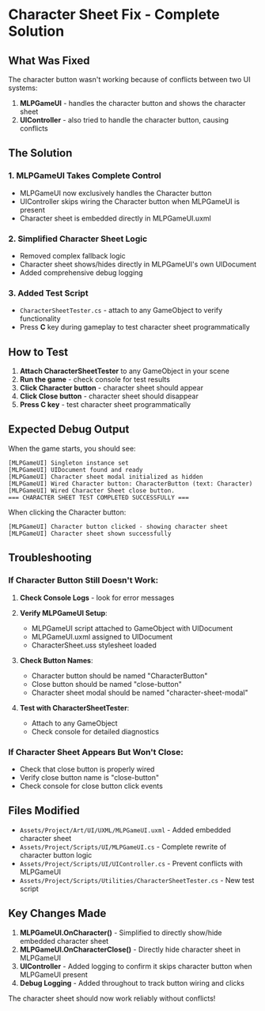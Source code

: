 # Character Sheet Fix - Complete Solution

## What Was Fixed

The character button wasn't working because of conflicts between two UI systems:
1. **MLPGameUI** - handles the character button and shows the character sheet
2. **UIController** - also tried to handle the character button, causing conflicts

## The Solution

### 1. MLPGameUI Takes Complete Control
- MLPGameUI now exclusively handles the Character button
- UIController skips wiring the Character button when MLPGameUI is present
- Character sheet is embedded directly in MLPGameUI.uxml

### 2. Simplified Character Sheet Logic
- Removed complex fallback logic
- Character sheet shows/hides directly in MLPGameUI's own UIDocument
- Added comprehensive debug logging

### 3. Added Test Script
- `CharacterSheetTester.cs` - attach to any GameObject to verify functionality
- Press **C** key during gameplay to test character sheet programmatically

## How to Test

1. **Attach CharacterSheetTester** to any GameObject in your scene
2. **Run the game** - check console for test results
3. **Click Character button** - character sheet should appear
4. **Click Close button** - character sheet should disappear
5. **Press C key** - test character sheet programmatically

## Expected Debug Output

When the game starts, you should see:
```
[MLPGameUI] Singleton instance set
[MLPGameUI] UIDocument found and ready
[MLPGameUI] Character sheet modal initialized as hidden
[MLPGameUI] Wired Character button: CharacterButton (text: Character)
[MLPGameUI] Wired Character Sheet close button.
=== CHARACTER SHEET TEST COMPLETED SUCCESSFULLY ===
```

When clicking the Character button:
```
[MLPGameUI] Character button clicked - showing character sheet
[MLPGameUI] Character sheet shown successfully
```

## Troubleshooting

### If Character Button Still Doesn't Work:

1. **Check Console Logs** - look for error messages
2. **Verify MLPGameUI Setup**:
   - MLPGameUI script attached to GameObject with UIDocument
   - MLPGameUI.uxml assigned to UIDocument
   - CharacterSheet.uss stylesheet loaded

3. **Check Button Names**:
   - Character button should be named "CharacterButton"
   - Close button should be named "close-button"
   - Character sheet modal should be named "character-sheet-modal"

4. **Test with CharacterSheetTester**:
   - Attach to any GameObject
   - Check console for detailed diagnostics

### If Character Sheet Appears But Won't Close:

- Check that close button is properly wired
- Verify close button name is "close-button"
- Check console for close button click events

## Files Modified

- `Assets/Project/Art/UI/UXML/MLPGameUI.uxml` - Added embedded character sheet
- `Assets/Project/Scripts/UI/MLPGameUI.cs` - Complete rewrite of character button logic
- `Assets/Project/Scripts/UI/UIController.cs` - Prevent conflicts with MLPGameUI
- `Assets/Project/Scripts/Utilities/CharacterSheetTester.cs` - New test script

## Key Changes Made

1. **MLPGameUI.OnCharacter()** - Simplified to directly show/hide embedded character sheet
2. **MLPGameUI.OnCharacterClose()** - Directly hide character sheet in MLPGameUI
3. **UIController** - Added logging to confirm it skips character button when MLPGameUI present
4. **Debug Logging** - Added throughout to track button wiring and clicks

The character sheet should now work reliably without conflicts!